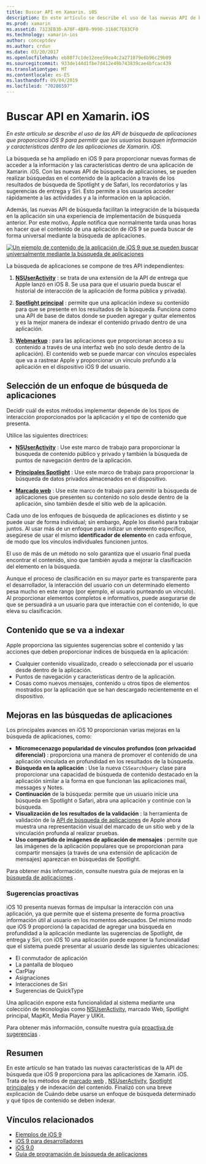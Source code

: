 ```yaml
---
title: Buscar API en Xamarin. iOS
description: En este artículo se describe el uso de las nuevas API de búsqueda de aplicaciones proporcionadas por iOS 9 para permitir que los usuarios busquen información y características dentro de las aplicaciones de Xamarin. iOS.
ms.prod: xamarin
ms.assetid: 7323EB3D-A78F-4BF0-9990-3160C7E83CF0
ms.technology: xamarin-ios
author: conceptdev
ms.author: crdun
ms.date: 03/20/2017
ms.openlocfilehash: eb88f7c1de12eee59ea4c2a271079e6b96c29b09
ms.sourcegitcommit: 933de144d1fbe7d412e49b743839cae4bfcac439
ms.translationtype: MT
ms.contentlocale: es-ES
ms.lasthandoff: 09/04/2019
ms.locfileid: "70286597"
---
```

# <a name="search-apis-in-xamarinios"></a>Buscar API en Xamarin. iOS

_En este artículo se describe el uso de las API de búsqueda de aplicaciones que proporciona iOS 9 para permitir que los usuarios busquen información y características dentro de las aplicaciones de Xamarin. iOS._

La búsqueda se ha ampliado en iOS 9 para proporcionar nuevas formas de acceder a la información y las características dentro de una aplicación de Xamarin. iOS. Con las nuevas API de búsqueda de aplicaciones, se pueden realizar búsquedas en el contenido de la aplicación a través de los resultados de búsqueda de Spotlight y de Safari, los recordatorios y las sugerencias de entrega y Siri. Esto permite a los usuarios acceder rápidamente a las actividades y a la información en la aplicación.

Además, las nuevas API de búsqueda facilitan la integración de la búsqueda en la aplicación sin una experiencia de implementación de búsqueda anterior. Por este motivo, Apple notifica que normalmente tarda unas horas en hacer que el contenido de una aplicación de iOS 9 se pueda buscar de forma universal mediante la búsqueda de aplicaciones.

[![](images/intro01.png "Un ejemplo de contenido de la aplicación de iOS 9 que se pueden buscar universalmente mediante la búsqueda de aplicaciones")](images/intro01.png#lightbox)

La búsqueda de aplicaciones se compone de tres API independientes:

1. [**NSUserActivity**](nsuseractivity.md) : se trata de una extensión de la API de entrega que Apple lanzó en iOS 8. Se usa para que el usuario pueda buscar el historial de interacción de la aplicación de forma pública y privada).

2. [**Spotlight principal**](corespotlight.md) : permite que una aplicación indexe su contenido para que se presente en los resultados de la búsqueda. Funciona como una API de base de datos donde se pueden agregar y quitar elementos y es la mejor manera de indexar el contenido privado dentro de una aplicación.

3. [**Webmarkup**](web-markup.md) : para las aplicaciones que proporcionan acceso a su contenido a través de una interfaz web (no solo desde dentro de la aplicación). El contenido web se puede marcar con vínculos especiales que va a rastrear Apple y proporcionar un vínculo profundo a la aplicación en el dispositivo iOS 9 del usuario.

## <a name="selecting-an-app-search-approach"></a>Selección de un enfoque de búsqueda de aplicaciones

Decidir cuál de estos métodos implementar depende de los tipos de interacción proporcionados por la aplicación y el tipo de contenido que presenta.

Utilice las siguientes directrices:

- [**NSUserActivity**](nsuseractivity.md) : Use este marco de trabajo para proporcionar la búsqueda de contenido público y privado y también la búsqueda de puntos de navegación dentro de la aplicación.

- [**Principales Spotlight**](corespotlight.md) : Use este marco de trabajo para proporcionar la búsqueda de datos privados almacenados en el dispositivo.

- [**Marcado web**](web-markup.md) : Use este marco de trabajo para permitir la búsqueda de aplicaciones que presenten su contenido no solo desde dentro de la aplicación, sino también desde el sitio web de la aplicación.

Cada uno de los enfoques de búsqueda de aplicaciones es distinto y se puede usar de forma individual; sin embargo, Apple los diseñó para trabajar juntos. Al usar más de un enfoque para indizar un elemento específico, asegúrese de usar el mismo **identificador de elemento** en cada enfoque, de modo que los vínculos individuales funcionen juntos.

El uso de más de un método no solo garantiza que el usuario final pueda encontrar el contenido, sino que también ayuda a mejorar la clasificación del elemento en la búsqueda.

Aunque el proceso de clasificación en su mayor parte es transparente para el desarrollador, la interacción del usuario con un determinado elemento pesa mucho en este rango (por ejemplo, el usuario punteando un vínculo).
Al proporcionar elementos completos e informativos, puede asegurarse de que se persuadirá a un usuario para que interactúe con el contenido, lo que eleva su clasificación.

## <a name="what-content-to-index"></a>Contenido que se va a indexar

Apple proporciona las siguientes sugerencias sobre el contenido y las acciones que deben proporcionar índices de búsqueda en la aplicación:

- Cualquier contenido visualizado, creado o seleccionada por el usuario desde dentro de la aplicación.
- Puntos de navegación y características dentro de la aplicación.
- Cosas como nuevos mensajes, contenido u otros tipos de elementos mostrados por la aplicación que se han descargado recientemente en el dispositivo.

## <a name="app-search-enhancements"></a>Mejoras en las búsquedas de aplicaciones

Los principales avances en iOS 10 proporcionan varias mejoras en la búsqueda de aplicaciones, como:

- **Micromecenazgo popularidad de vínculos profundos (con privacidad diferencial)** : proporciona una manera de promover el contenido de una aplicación vinculada en profundidad en los resultados de la búsqueda.
- **Búsqueda en la aplicación** : Use la nueva `CSSearchQuery` clase para proporcionar una capacidad de búsqueda de contenido destacado en la aplicación similar a la forma en que funcionan las aplicaciones mail, messages y Notes.
- **Continuación** de la búsqueda: permite que un usuario inicie una búsqueda en Spotlight o Safari, abra una aplicación y continúe con la búsqueda.
- **Visualización de los resultados de la validación** : la herramienta de validación de la [API de búsqueda de aplicaciones](https://search.developer.apple.com/appsearch-validation-tool) de Apple ahora muestra una representación visual del marcado de un sitio web y de la vinculación profunda al realizar pruebas.
- **Uso compartido de imágenes de aplicación de mensajes** : permite que las imágenes de la aplicación populares que se proporcionan para compartir mensajes (a través de una extensión de aplicación de mensajes) aparezcan en búsquedas de Spotlight.

Para obtener más información, consulte nuestra guía de mejoras en la [búsqueda de aplicaciones](~/ios/platform/search/app-search-enhancements.md) .

### <a name="proactive-suggestions"></a>Sugerencias proactivas

iOS 10 presenta nuevas formas de impulsar la interacción con una aplicación, ya que permite que el sistema presente de forma proactiva información útil al usuario en los momentos adecuados. Del mismo modo que iOS 9 proporcionó la capacidad de agregar una búsqueda en profundidad a la aplicación mediante las sugerencias de Spotlight, de entrega y Siri, con iOS 10 una aplicación puede exponer la funcionalidad que el sistema puede presentar al usuario desde las siguientes ubicaciones:

- El conmutador de aplicación
- La pantalla de bloqueo
- CarPlay
- Asignaciones
- Interacciones de Siri
- Sugerencias de QuickType 

Una aplicación expone esta funcionalidad al sistema mediante una colección de tecnologías como [NSUserActivity](xref:Foundation.NSUserActivity), marcado Web, Spotlight principal, MapKit, Media Player y UIKit.

Para obtener más información, consulte nuestra guía [proactiva de sugerencias](~/ios/platform/search/proactive-suggestions.md) .

## <a name="summary"></a>Resumen

En este artículo se han tratado las nuevas características de la API de búsqueda que iOS 9 proporciona para las aplicaciones de Xamarin. iOS. Trata de los métodos de [marcado web](web-markup.md) , [NSUserActivity](nsuseractivity.md), [Spotlight principales](corespotlight.md) y de indexación del contenido. Finalizó con una breve explicación de Cuándo debe usarse un enfoque de búsqueda determinado y qué tipos de contenido se deben indexar.



## <a name="related-links"></a>Vínculos relacionados

- [Ejemplos de iOS 9](https://docs.microsoft.com/samples/browse/?products=xamarin&term=Xamarin.iOS+iOS9)
- [iOS 9 para desarrolladores](https://developer.apple.com/ios/pre-release/)
- [iOS 9.0](https://developer.apple.com/library/prerelease/ios/releasenotes/General/WhatsNewIniOS/Articles/iOS9.html)
- [Guía de programación de búsqueda de aplicaciones](https://developer.apple.com/library/prerelease/ios/documentation/General/Conceptual/AppSearch/index.html#//apple_ref/doc/uid/TP40016308)
